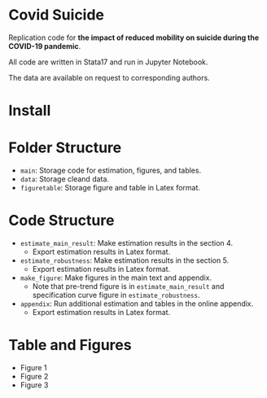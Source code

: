# Covid Suicide
Replication code for **the impact of reduced mobility on suicide during the COVID-19 pandemic**. 

All code are written in Stata17 and run in Jupyter Notebook. 

The data are available on request to corresponding authors.

# Install

# Folder Structure
- ```main```: Storage code for estimation, figures, and tables.
- ```data```: Storage cleand data.
- ```figuretable```: Storage figure and table in Latex format.

# Code Structure
- ```estimate_main_result```: Make estimation results in the section 4. 
  - Export estimation results in Latex format.
- ```estimate_robustness```: Make estimation results in the section 5. 
  - Export estimation results in Latex format.
- ```make_figure```: Make figures in the main text and appendix.
  - Note that pre-trend figure is in ```estimate_main_result``` and specification curve figure in ```estimate_robustness```. 
- ```appendix```: Run additional estimation and tables in the online appendix. 
  - Export estimation results in Latex format.

# Table and Figures
- Figure 1 
- Figure 2
- Figure 3 
